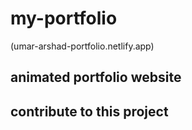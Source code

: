 # my-portfolio
(umar-arshad-portfolio.netlify.app)
## animated portfolio website
## contribute to this project
